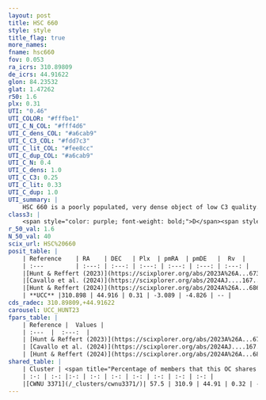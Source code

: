 ```yaml
---
layout: post
title: HSC 660
style: style
title_flag: true
more_names: 
fname: hsc660
fov: 0.053
ra_icrs: 310.89809
de_icrs: 44.91622
glon: 84.23532
glat: 1.47262
r50: 1.6
plx: 0.31
UTI: "0.46"
UTI_COLOR: "#fffbe1"
UTI_C_N_COL: "#fff4d6"
UTI_C_dens_COL: "#a6cab9"
UTI_C_C3_COL: "#fdd7c3"
UTI_C_lit_COL: "#fee8cc"
UTI_C_dup_COL: "#a6cab9"
UTI_C_N: 0.4
UTI_C_dens: 1.0
UTI_C_C3: 0.25
UTI_C_lit: 0.33
UTI_C_dup: 1.0
UTI_summary: |
    HSC 660 is a poorly populated, very dense object of low C3 quality. It was recently reported in the literature. This object shares a significant percentage of members with a later reported entry.
class3: |
    <span style="color: purple; font-weight: bold;">D</span><span style="color: #FFC300; font-weight: bold;">B</span>
r_50_val: 1.6
N_50_val: 40
scix_url: HSC%20660
posit_table: |
    | Reference    | RA    | DEC   | Plx  | pmRA  | pmDE   |  Rv  |
    | :---         | :---: | :---: | :---: | :---: | :---: | :---: |
    |[Hunt & Reffert (2023)](https://scixplorer.org/abs/2023A%26A...673A.114H) | 310.902 | 44.918 | 0.304 | -3.092 | -4.807 | -- |
    |[Cavallo et al. (2024)](https://scixplorer.org/abs/2024AJ....167...12C) | 310.711 | 44.859 | 0.304 | -- | -- | -- |
    |[Hunt & Reffert (2024)](https://scixplorer.org/abs/2024A%26A...686A..42H) | 310.902 | 44.918 | 0.304 | -3.092 | -4.807 | -- |
    | **UCC** |310.898 | 44.916 | 0.31 | -3.089 | -4.826 | -- | 
cds_radec: 310.89809,+44.91622
carousel: UCC_HUNT23
fpars_table: |
    | Reference |  Values |
    | :---  |  :---:  |
    | [Hunt & Reffert (2023)](https://scixplorer.org/abs/2023A%26A...673A.114H) | `AV50=4.31, diffAV50=3.156, MOD50=12.287, logAge50=7.437` |
    | [Cavallo et al. (2024)](https://scixplorer.org/abs/2024AJ....167...12C) | `AV50=3.34, dMod50=12.91, logAge50=8.05, [Fe/H]50=0.79` |
    | [Hunt & Reffert (2024)](https://scixplorer.org/abs/2024A%26A...686A..42H) | `MassJ=579.908` |
shared_table: |
    | Cluster | <span title="Percentage of members that this OC shares with the ones listed">%</span>   | RA   | DEC   | Plx   | pmRA  | pmDE  | Rv | UTI |
    | :-: | :-: |:-: | :-: | :-: | :-: | :-: | :-: | :-: |
    |[CWNU 3371](/_clusters/cwnu3371/)| 57.5 | 310.9 | 44.91 | 0.32 | -3.09 | -4.88 | -- |0.02 |
---
```

